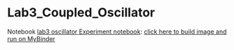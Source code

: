 # Lab3_Coupled_Oscillator

Notebook [lab3 oscillator Experiment notebook](https://github.com/evgeny-kolonsky/Lab3_Coupled_Oscillator/blob/main/Lab3_Oscillator_Experiment.ipynb):
[click here to build image and run on MyBinder](https://mybinder.org/v2/gh/evgeny-kolonsky/Lab3_Coupled_Oscillator/HEAD?labpath=Lab3_Oscillator_Experiment.ipynb)
